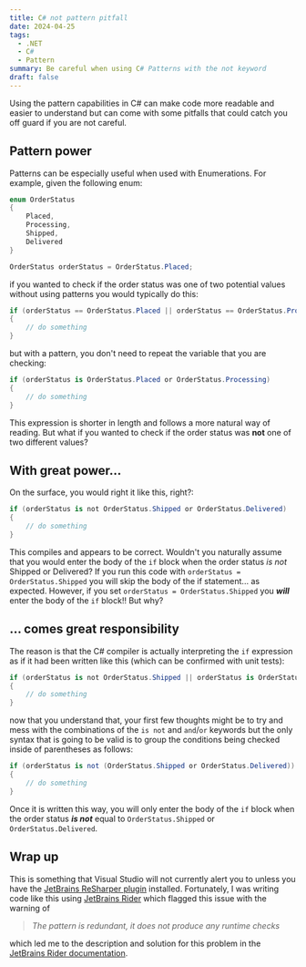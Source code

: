```yaml
---
title: C# not pattern pitfall 
date: 2024-04-25
tags:
  - .NET
  - C#
  - Pattern
summary: Be careful when using C# Patterns with the not keyword
draft: false
---
```


Using the pattern capabilities in C# can make code more readable and easier
to understand but can come with some pitfalls that could catch you off guard
if you are not careful.

## Pattern power

Patterns can be especially useful when used with Enumerations. For example,
given the following enum:

```csharp
enum OrderStatus
{
    Placed,
    Processing,
    Shipped,
    Delivered
}

OrderStatus orderStatus = OrderStatus.Placed;
```

if you wanted to check if the order status was one of two potential values
without using patterns you would typically do this:

```csharp
if (orderStatus == OrderStatus.Placed || orderStatus == OrderStatus.Processing)
{
    // do something
}        
```

but with a pattern, you don't need to repeat the variable that you are checking:

```csharp
if (orderStatus is OrderStatus.Placed or OrderStatus.Processing)
{
    // do something
}
```

This expression is shorter in length and follows a more natural way of reading.
But what if you wanted to check if the order status was **not** one of two 
different values?

## With great power...

On the surface, you would right it like this, right?:

```csharp
if (orderStatus is not OrderStatus.Shipped or OrderStatus.Delivered)
{
    // do something
}
```

This compiles and appears to be correct. Wouldn't you naturally assume that you
would enter the body of the `if` block when the order status _is not_ Shipped or
Delivered? If you run this code with `orderStatus = OrderStatus.Shipped` you 
will skip the body of the if statement... as expected. However, if you set 
`orderStatus = OrderStatus.Shipped` you _**will**_ enter the body of the `if` 
block!! But why?

## ... comes great responsibility

The reason is that the C# compiler is actually interpreting the `if` expression as
if it had been written like this (which can be confirmed with unit tests):

```csharp
if (orderStatus is not OrderStatus.Shipped || orderStatus is OrderStatus.Delivered)
{
    // do something
}    
```

now that you understand that, your first few thoughts might be to try and mess
with  the combinations of the `is not` and `and`/`or` keywords but the only
syntax that is going to be valid is to group the conditions being checked inside
of parentheses as follows:

```csharp
if (orderStatus is not (OrderStatus.Shipped or OrderStatus.Delivered))
{
    // do something
}
```

Once it is written this way, you will only enter the body of the `if` block when
the order status _**is not**_ equal to `OrderStatus.Shipped` or 
`OrderStatus.Delivered`.

## Wrap up

This is something that Visual Studio will not currently alert you to unless you
have the [JetBrains ReSharper plugin][1] installed. Fortunately, I was writing
code like this using [JetBrains Rider][2] which flagged this issue with the
warning of

> _The pattern is redundant, it does not produce any runtime checks_

which led me to the description and solution for this problem in the 
[JetBrains Rider documentation][3].

<!-- links -->
[1]: <https://www.jetbrains.com/resharper> "ReSharper Visual Studio Plugin"
[2]: <https://www.jetbrains.com/rider> "Cross-platform .NET Editor"
[3]: <https://www.jetbrains.com/help/resharper/PatternIsRedundant.html> "Pattern is Redundant"